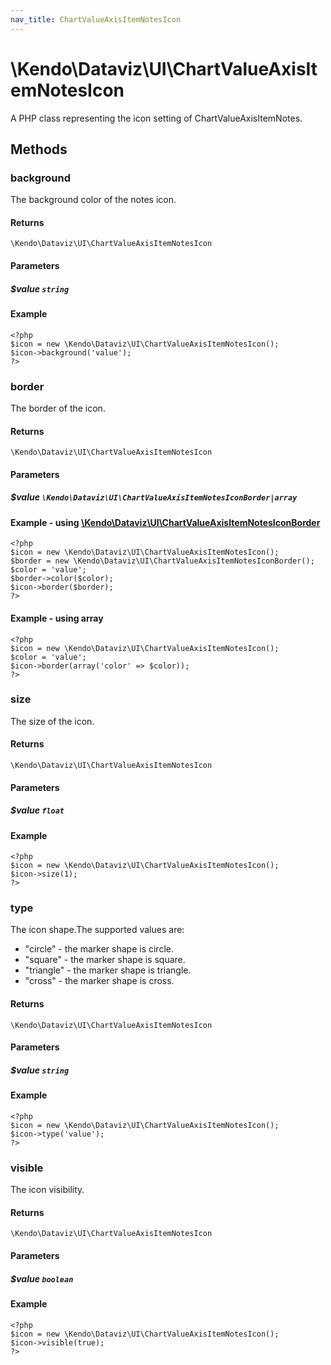 ```yaml
---
nav_title: ChartValueAxisItemNotesIcon
---
```


# \Kendo\Dataviz\UI\ChartValueAxisItemNotesIcon

A PHP class representing the icon setting of ChartValueAxisItemNotes.


## Methods

### background
The background color of the notes icon.

#### Returns
`\Kendo\Dataviz\UI\ChartValueAxisItemNotesIcon`

#### Parameters

##### $value `string`



#### Example 
    <?php
    $icon = new \Kendo\Dataviz\UI\ChartValueAxisItemNotesIcon();
    $icon->background('value');
    ?>

### border

The border of the icon.

#### Returns
`\Kendo\Dataviz\UI\ChartValueAxisItemNotesIcon`

#### Parameters

##### $value `\Kendo\Dataviz\UI\ChartValueAxisItemNotesIconBorder|array`


#### Example - using [\Kendo\Dataviz\UI\ChartValueAxisItemNotesIconBorder](/api/wrappers/php/Kendo/Dataviz/UI/ChartValueAxisItemNotesIconBorder)
    <?php
    $icon = new \Kendo\Dataviz\UI\ChartValueAxisItemNotesIcon();
    $border = new \Kendo\Dataviz\UI\ChartValueAxisItemNotesIconBorder();
    $color = 'value';
    $border->color($color);
    $icon->border($border);
    ?>

#### Example - using array

    <?php
    $icon = new \Kendo\Dataviz\UI\ChartValueAxisItemNotesIcon();
    $color = 'value';
    $icon->border(array('color' => $color));
    ?>

### size
The size of the icon.

#### Returns
`\Kendo\Dataviz\UI\ChartValueAxisItemNotesIcon`

#### Parameters

##### $value `float`



#### Example 
    <?php
    $icon = new \Kendo\Dataviz\UI\ChartValueAxisItemNotesIcon();
    $icon->size(1);
    ?>

### type
The icon shape.The supported values are:
* "circle" - the marker shape is circle.
* "square" - the marker shape is square.
* "triangle" - the marker shape is triangle.
* "cross" - the marker shape is cross.

#### Returns
`\Kendo\Dataviz\UI\ChartValueAxisItemNotesIcon`

#### Parameters

##### $value `string`



#### Example 
    <?php
    $icon = new \Kendo\Dataviz\UI\ChartValueAxisItemNotesIcon();
    $icon->type('value');
    ?>

### visible
The icon visibility.

#### Returns
`\Kendo\Dataviz\UI\ChartValueAxisItemNotesIcon`

#### Parameters

##### $value `boolean`



#### Example 
    <?php
    $icon = new \Kendo\Dataviz\UI\ChartValueAxisItemNotesIcon();
    $icon->visible(true);
    ?>

